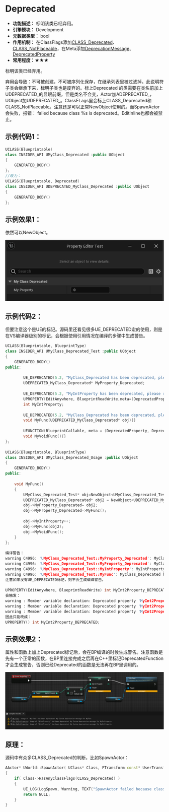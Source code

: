 # Deprecated

- **功能描述：**  标明该类已经弃用。
- **引擎模块：** Development
- **元数据类型：** bool
- **作用机制：** 在ClassFlags添加[CLASS_Deprecated](../../../../Flags/EClassFlags/CLASS_Deprecated.md)、[CLASS_NotPlaceable](../../../../Flags/EClassFlags/CLASS_NotPlaceable.md)，在Meta添加[DeprecationMessage](../../../../Meta/Development/DeprecationMessage.md)、[DeprecatedProperty](../../../../Meta/Development/DeprecatedProperty/DeprecatedProperty.md)
- **常用程度：★★★**

标明该类已经弃用。

弃用会导致：不可被创建，不可被序列化保存，在继承列表里被过滤掉。此说明符子类会继承下来，标明子类也是废弃的。标上Deprecated 的类需要在类名前加上UDEPRECATED_的显眼前缀，但是类名不会变，Actor加ADEPRECATED_，UObject加UDEPRECATED_。ClassFLags里会标上CLASS_Deprecated和CLASS_NotPlaceable。注意还是可以正常NewObject使用的。而SpawnActor会失败，报错： failed because class %s is deprecated。EditInline也都会被禁止。

## 示例代码1：

```cpp
UCLASS(Blueprintable)
class INSIDER_API UMyClass_Deprecated :public UObject
{
	GENERATED_BODY()
};
//改为：
UCLASS(Blueprintable, Deprecated)
class INSIDER_API UDEPRECATED_MyClass_Deprecated :public UObject
{
	GENERATED_BODY()
};
```

## 示例效果1：

依然可以NewObject。

![Untitled](Untitled.png)

## 示例代码2：

但要注意这个是UE的标记。源码里还看见很多UE_DEPRECATED宏的使用，则是在VS编译器级别的标记，会根据使用引用情况在编译的步骤中生成警告。

```cpp
UCLASS(Blueprintable, BlueprintType)
class INSIDER_API UMyClass_Deprecated_Test :public UObject
{
	GENERATED_BODY()
public:

		UE_DEPRECATED(5.2, "MyClass_Deprecated has been deprecated, please remove it.")
		UDEPRECATED_MyClass_Deprecated* MyProperty_Deprecated;

		UE_DEPRECATED(5.2, "MyIntProperty has been deprecated, please remove it.")
		UPROPERTY(EditAnywhere, BlueprintReadWrite,meta=(DeprecatedProperty, DeprecationMessage = "MyIntProperty has been deprecated."))
		int MyIntProperty;

		UE_DEPRECATED(5.2, "MyClass_Deprecated has been deprecated, please remove it.")
		void MyFunc(UDEPRECATED_MyClass_Deprecated* obj){}

		UFUNCTION(BlueprintCallable, meta = (DeprecatedProperty, DeprecationMessage="MyVoidFunc has been deprecated."))
		void MyVoidFunc(){}
};

UCLASS(Blueprintable, BlueprintType)
class INSIDER_API UMyClass_Deprecated_Usage :public UObject
{
	GENERATED_BODY()
public:

	void MyFunc()
	{
		UMyClass_Deprecated_Test* obj=NewObject<UMyClass_Deprecated_Test>();
		UDEPRECATED_MyClass_Deprecated* obj2 = NewObject<UDEPRECATED_MyClass_Deprecated>();
		obj->MyProperty_Deprecated= obj2;
		obj->MyProperty_Deprecated->MyFunc(); 

		obj->MyIntProperty++;
		obj->MyFunc(obj2);
		obj->MyVoidFunc();
	}
};

编译警告：
warning C4996: 'UMyClass_Deprecated_Test::MyProperty_Deprecated': MyClass_Deprecated has been deprecated, please remove it. Please update your code to the new API before upgrading to the next release, otherwise your project will no longer compile.
warning C4996: 'UMyClass_Deprecated_Test::MyProperty_Deprecated': MyClass_Deprecated has been deprecated, please remove it. Please update your code to the new API before upgrading to the next release, otherwise your project will no longer compile.
warning C4996: 'UMyClass_Deprecated_Test::MyIntProperty': MyIntProperty has been deprecated, please remove it. Please update your code to the new API before upgrading to the next release, otherwise your project will no longer compile.
warning C4996: 'UMyClass_Deprecated_Test::MyFunc': MyClass_Deprecated has been deprecated, please remove it. Please update your code to the new API before upgrading to the next release, otherwise your project will no longer compile.
注意如果没有UE_DEPRECATED标记，则不会生成编译警告。

UPROPERTY(EditAnywhere, BlueprintReadWrite)	int MyInt2Property_DEPRECATED;
会触发：
warning : Member variable declaration: Deprecated property 'MyInt2Property_DEPRECATED' should not be marked as blueprint visible without having a BlueprintGetter
warning : Member variable declaration: Deprecated property 'MyInt2Property_DEPRECATED' should not be marked as blueprint writable without having a BlueprintSetter
warning : Member variable declaration: Deprecated property 'MyInt2Property_DEPRECATED' should not be marked as visible or editable
因此只能改成：
UPROPERTY()	int MyInt2Property_DEPRECATED;
```

## 示例效果2：

属性和函数上加上Deprecated标记后，会在BP编译的时候生成警告。注意函数是先有一个正常的函数，在BP里连接完成之后再在C++里标记DeprecatedFunction才会生成警告，否则已经Deprecated的函数是无法再在BP里调用的。

![Untitled](Untitled%201.png)

## 原理：

源码中有众多CLASS_Deprecated的判断，比如SpawnActor：

```cpp
AActor* UWorld::SpawnActor( UClass* Class, FTransform const* UserTransformPtr, const FActorSpawnParameters& SpawnParameters )
{
	if( Class->HasAnyClassFlags(CLASS_Deprecated) )
	{
		UE_LOG(LogSpawn, Warning, TEXT("SpawnActor failed because class %s is deprecated"), *Class->GetName() );
		return NULL;
	}
}
```
